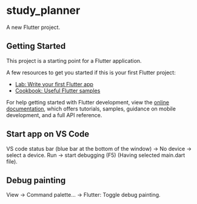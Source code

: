 # study_planner

A new Flutter project.

## Getting Started

This project is a starting point for a Flutter application.

A few resources to get you started if this is your first Flutter project:

- [Lab: Write your first Flutter app](https://docs.flutter.dev/get-started/codelab)
- [Cookbook: Useful Flutter samples](https://docs.flutter.dev/cookbook)

For help getting started with Flutter development, view the
[online documentation](https://docs.flutter.dev/), which offers tutorials,
samples, guidance on mobile development, and a full API reference.

## Start app on VS Code
VS code status bar (blue bar at the bottom of the window) -> No device -> select a device.
Run -> start debugging (F5) (Having selected main.dart file). 

## Debug painting
View -> Command palette... -> Flutter: Toggle debug painting.